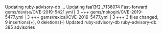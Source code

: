 Updating ruby-advisory-db ...
Updating faa13f2..7136074
Fast-forward
 gems/devise/CVE-2019-5421.yml   |    3 +++
 gems/nokogiri/CVE-2019-5477.yml |    3 +++
 gems/rexical/CVE-2019-5477.yml  |    3 +++
 3 files changed, 9 insertions(+), 0 deletions(-)
Updated ruby-advisory-db
ruby-advisory-db: 385 advisories
